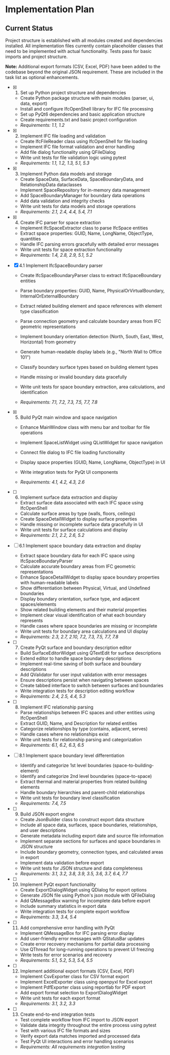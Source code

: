 # Implementation Plan

## Current Status
Project structure is established with all modules created and dependencies installed. All implementation files currently contain placeholder classes that need to be implemented with actual functionality. Tests pass for basic imports and project structure.

**Note:** Additional export formats (CSV, Excel, PDF) have been added to the codebase beyond the original JSON requirement. These are included in the task list as optional enhancements.

- [x] 1. Set up Python project structure and dependencies


  - Create Python package structure with main modules (parser, ui, data, export)
  - Install and configure IfcOpenShell library for IFC file processing
  - Set up PyQt6 dependencies and basic application structure
  - Create requirements.txt and basic project configuration
  - _Requirements: 1.1, 1.2_

- [x] 2. Implement IFC file loading and validation



  - Create IfcFileReader class using IfcOpenShell for file loading
  - Implement IFC file format validation and error handling
  - Add file dialog functionality using QFileDialog
  - Write unit tests for file validation logic using pytest
  - _Requirements: 1.1, 1.2, 1.3, 5.1, 5.3_

- [x] 3. Implement Python data models and storage





  - Create SpaceData, SurfaceData, SpaceBoundaryData, and RelationshipData dataclasses
  - Implement SpaceRepository for in-memory data management
  - Add SpaceBoundaryManager for boundary data operations
  - Add data validation and integrity checks
  - Write unit tests for data models and storage operations
  - _Requirements: 2.1, 2.4, 4.4, 5.4, 7.1_

- [x] 4. Create IFC parser for space extraction





  - Implement IfcSpaceExtractor class to parse IfcSpace entities
  - Extract space properties: GUID, Name, LongName, ObjectType, quantities
  - Handle IFC parsing errors gracefully with detailed error messages
  - Write unit tests for space extraction functionality
  - _Requirements: 1.4, 2.8, 2.9, 5.1, 5.2_


- [x] 4.1 Implement IfcSpaceBoundary parser


  - Create IfcSpaceBoundaryParser class to extract IfcSpaceBoundary entities
  - Parse boundary properties: GUID, Name, PhysicalOrVirtualBoundary, InternalOrExternalBoundary
  - Extract related building element and space references with element type classification
  - Parse connection geometry and calculate boundary areas from IFC geometric representations
  - Implement boundary orientation detection (North, South, East, West, Horizontal) from geometry
  - Generate human-readable display labels (e.g., "North Wall to Office 101")
  - Classify boundary surface types based on building element types
  - Handle missing or invalid boundary data gracefully




  - Write unit tests for space boundary extraction, area calculations, and identification
  - _Requirements: 7.1, 7.2, 7.3, 7.5, 7.7, 7.8_

- [x] 5. Build PyQt main window and space navigation



  - Enhance MainWindow class with menu bar and toolbar for file operations
  - Implement SpaceListWidget using QListWidget for space navigation
  - Connect file dialog to IFC file loading functionality
  - Display space properties (GUID, Name, LongName, ObjectType) in UI
  - Write integration tests for PyQt UI components


  - _Requirements: 4.1, 4.2, 4.3, 2.6_

- [ ] 6. Implement surface data extraction and display
  - Extract surface data associated with each IFC space using IfcOpenShell
  - Calculate surface areas by type (walls, floors, ceilings)
  - Create SpaceDetailWidget to display surface properties
  - Handle missing or incomplete surface data gracefully in UI
  - Write unit tests for surface calculations and display
  - _Requirements: 2.1, 2.2, 2.6, 5.2_

- [ ] 6.1 Implement space boundary data extraction and display
  - Extract space boundary data for each IFC space using IfcSpaceBoundaryParser
  - Calculate accurate boundary areas from IFC geometric representations
  - Enhance SpaceDetailWidget to display space boundary properties with human-readable labels
  - Show differentiation between Physical, Virtual, and Undefined boundaries
  - Display boundary orientation, surface type, and adjacent spaces/elements
  - Show related building elements and their material properties
  - Implement clear visual identification of what each boundary represents
  - Handle cases where space boundaries are missing or incomplete
  - Write unit tests for boundary area calculations and UI display
  - _Requirements: 2.3, 2.7, 2.10, 7.2, 7.3, 7.5, 7.7, 7.8_

- [ ] 7. Create PyQt surface and boundary description editor
  - Build SurfaceEditorWidget using QTextEdit for surface descriptions
  - Extend editor to handle space boundary descriptions
  - Implement real-time saving of both surface and boundary descriptions
  - Add QValidator for user input validation with error messages
  - Ensure descriptions persist when navigating between spaces
  - Create tabbed interface to switch between surfaces and boundaries
  - Write integration tests for description editing workflow
  - _Requirements: 2.4, 2.5, 4.4, 5.3_

- [ ] 8. Implement IFC relationship parsing
  - Parse relationships between IFC spaces and other entities using IfcOpenShell
  - Extract GUID, Name, and Description for related entities
  - Categorize relationships by type (contains, adjacent, serves)
  - Handle cases where no relationships exist
  - Write unit tests for relationship parsing and categorization
  - _Requirements: 6.1, 6.2, 6.3, 6.5_

- [ ] 8.1 Implement space boundary level differentiation
  - Identify and categorize 1st level boundaries (space-to-building-element)
  - Identify and categorize 2nd level boundaries (space-to-space)
  - Extract thermal and material properties from related building elements
  - Handle boundary hierarchies and parent-child relationships
  - Write unit tests for boundary level classification
  - _Requirements: 7.4, 7.5_

- [ ] 9. Build JSON export engine
  - Create JsonBuilder class to construct export data structure
  - Include all space data, surfaces, space boundaries, relationships, and user descriptions
  - Generate metadata including export date and source file information
  - Implement separate sections for surfaces and space boundaries in JSON structure
  - Include boundary geometry, connection types, and calculated areas in export
  - Implement data validation before export
  - Write unit tests for JSON structure and data completeness
  - _Requirements: 3.1, 3.2, 3.8, 3.9, 3.5, 3.6, 3.7, 6.4, 7.7_

- [ ] 10. Implement PyQt export functionality
  - Create ExportDialogWidget using QDialog for export options
  - Generate JSON file using Python's json module with QFileDialog
  - Add QMessageBox warning for incomplete data before export
  - Include summary statistics in export data
  - Write integration tests for complete export workflow
  - _Requirements: 3.3, 3.4, 5.4_

- [ ] 11. Add comprehensive error handling with PyQt
  - Implement QMessageBox for IFC parsing error display
  - Add user-friendly error messages with QStatusBar updates
  - Create error recovery mechanisms for partial data processing
  - Use QThread for long-running operations to prevent UI freezing
  - Write tests for error scenarios and recovery
  - _Requirements: 5.1, 5.2, 5.3, 5.4, 5.5_

- [ ] 12. Implement additional export formats (CSV, Excel, PDF)
  - Implement CsvExporter class for CSV format export
  - Implement ExcelExporter class using openpyxl for Excel export
  - Implement PdfExporter class using reportlab for PDF export
  - Add export format selection to ExportDialogWidget
  - Write unit tests for each export format
  - _Requirements: 3.1, 3.2, 3.3_

- [ ] 13. Create end-to-end integration tests
  - Test complete workflow from IFC import to JSON export
  - Validate data integrity throughout the entire process using pytest
  - Test with various IFC file formats and sizes
  - Verify export data matches imported and processed data
  - Test PyQt UI interactions and error handling scenarios
  - _Requirements: All requirements integration testing_